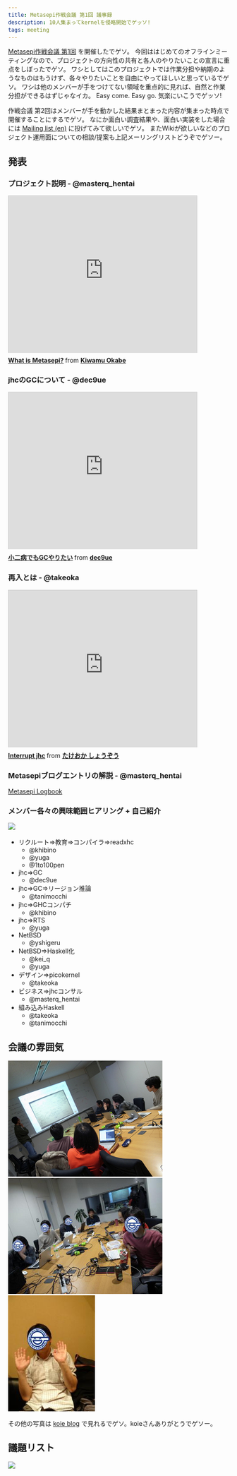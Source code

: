 ```yaml
---
title: Metasepi作戦会議 第1回 議事録
description: 10人集まってkernelを侵略開始でゲッソ!
tags: meeting
---
```


[Metasepi作戦会議 第1回](http://partake.in/events/7a65b671-1b43-473e-9639-b9a01ec127de)
を開催したでゲソ。
今回ははじめてのオフラインミーティングなので、プロジェクトの方向性の共有と各人のやりたいことの宣言に重点をしぼったでゲソ。
ワシとしてはこのプロジェクトでは作業分担や納期のようなものはもうけず、各々やりたいことを自由にやってほしいと思っているでゲソ。
ワシは他のメンバーが手をつけてない領域を重点的に見れば、自然と作業分担ができるはずじゃなイカ。
Easy come. Easy go. 気楽にいこうでゲッソ!

作戦会議 第2回はメンバーが手を動かした結果まとまった内容が集まった時点で開催することにするでゲソ。
なにか面白い調査結果や、面白い実装をした場合には
[Mailing list (en)](http://groups.google.com/group/metasepi)
に投げてみて欲しいでゲソ。
またWikiが欲しいなどのプロジェクト運用面についての相談/提案も上記メーリングリストどうぞでゲソー。

## 発表

### プロジェクト説明 - @masterq_hentai

<iframe src="http://www.slideshare.net/slideshow/embed_code/16134739" width="427" height="356" frameborder="0" marginwidth="0" marginheight="0" scrolling="no" style="border:1px solid #CCC;border-width:1px 1px 0;margin-bottom:5px" allowfullscreen webkitallowfullscreen mozallowfullscreen> </iframe> <div style="margin-bottom:5px"> <strong> <a href="http://www.slideshare.net/master_q/what-is-metasepi" title="What is Metasepi?" target="_blank">What is Metasepi?</a> </strong> from <strong><a href="http://www.slideshare.net/master_q" target="_blank">Kiwamu Okabe</a></strong> </div>

### jhcのGCについて - @dec9ue

<iframe src="http://www.slideshare.net/slideshow/embed_code/16298437" width="427" height="356" frameborder="0" marginwidth="0" marginheight="0" scrolling="no" style="border:1px solid #CCC;border-width:1px 1px 0;margin-bottom:5px" allowfullscreen webkitallowfullscreen mozallowfullscreen> </iframe> <div style="margin-bottom:5px"> <strong> <a href="http://www.slideshare.net/dec9ue/gc-16298437" title="小二病でもGCやりたい" target="_blank">小二病でもGCやりたい</a> </strong> from <strong><a href="http://www.slideshare.net/dec9ue" target="_blank">dec9ue</a></strong> </div>

### 再入とは - @takeoka

<iframe src="http://www.slideshare.net/slideshow/embed_code/16333875" width="427" height="356" frameborder="0" marginwidth="0" marginheight="0" scrolling="no" style="border:1px solid #CCC;border-width:1px 1px 0;margin-bottom:5px" allowfullscreen webkitallowfullscreen mozallowfullscreen> </iframe> <div style="margin-bottom:5px"> <strong> <a href="http://www.slideshare.net/takeoka1/interrupt-jhc" title="Interrupt jhc" target="_blank">Interrupt jhc</a> </strong> from <strong><a href="http://www.slideshare.net/takeoka1" target="_blank">たけおか しょうぞう</a></strong> </div>

### Metasepiブログエントリの解説 - @masterq_hentai

[Metasepi Logbook](/posts.html)

### メンバー各々の興味範囲ヒアリング + 自己紹介

![](http://farm9.staticflickr.com/8373/8438427272_9883d620d5_z.jpg)

* リクルート=>教育=>コンパイラ=>readxhc
    * @khibino
    * @yuga
    * @1to100pen
* jhc=>GC
    * @dec9ue
* jhc=>GC=>リージョン推論
    * @tanimocchi
* jhc=>GHCコンパチ
    * @khibino
* jhc=>RTS
    * @yuga
* NetBSD
    * @yshigeru
* NetBSD=>Haskell化
    * @kei_q
    * @yuga
* デザイン=>picokernel
    * @takeoka
* ビジネス=>jhcコンサル
    * @masterq_hentai
* 組み込みHaskell
    * @takeoka
    * @tanimocchi

## 会議の雰囲気

![](/img/20130203-meeting1.jpg)
![](/img/20130203-meeting2.jpg)
![](/img/20130203-meeting_q.jpg)

その他の写真は
[koie blog](http://blog.livedoor.jp/hkoie/archives/54372728.html)
で見れるでゲソ。koieさんありがとうでゲソー。

## 議題リスト

![](http://farm9.staticflickr.com/8044/8438426772_9947a6ac06.jpg)
